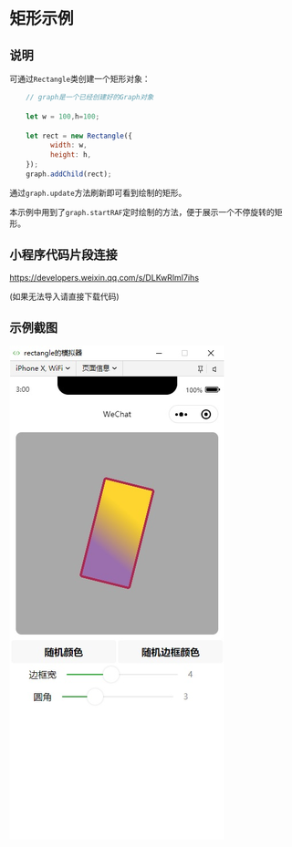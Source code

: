 # 矩形示例
## 说明
可通过```Rectangle```类创建一个矩形对象：
```javascript
    // graph是一个已经创建好的Graph对象

    let w = 100,h=100;

    let rect = new Rectangle({
          width: w,
          height: h,
    });
    graph.addChild(rect);
```
通过```graph.update```方法刷新即可看到绘制的矩形。

本示例中用到了```graph.startRAF```定时绘制的方法，便于展示一个不停旋转的矩形。

## 小程序代码片段连接
https://developers.weixin.qq.com/s/DLKwRlmI7ihs

(如果无法导入请直接下载代码)

## 示例截图
![图片](preview.jpg)
